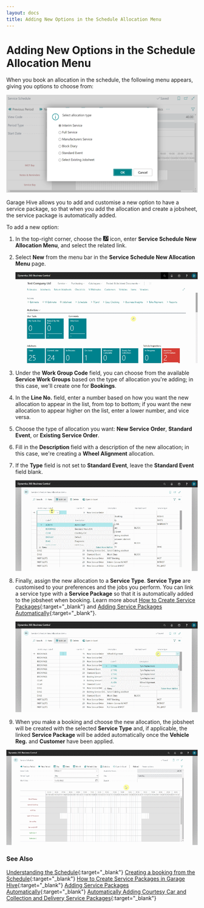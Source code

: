 ```yaml
---
layout: docs
title: Adding New Options in the Schedule Allocation Menu
---
```

# Adding New Options in the Schedule Allocation Menu

When you book an allocation in the schedule, the following menu appears, giving you options to choose from:

   ![](media/garagehive-schedule-allocation-menu1.png)

Garage Hive allows you to add and customise a new option to have a service package, so that when you add the allocation and create a jobsheet, the service package is automatically added.

To add a new option:
1. In the top-right corner, choose the ![](media/search_icon.png) icon, enter **Service Schedule New Allocation Menu**, and select the related link.
2. Select **New** from the menu bar in the **Service Schedule New Allocation Menu** page.

   ![](media/garagehive-schedule-allocation-menu2.gif)

3. Under the **Work Group Code** field, you can choose from the available **Service Work Groups** based on the type of allocation you're adding; in this case, we'll create one for **Bookings**.
4. In the **Line No.** field, enter a number based on how you want the new allocation to appear in the list, from top to bottom; if you want the new allocation to appear higher on the list, enter a lower number, and vice versa.
5. Choose the type of allocation you want: **New Service Order**, **Standard Event**, or **Existing Service Order**.
6. Fill in the **Description** field with a description of the new allocation; in this case, we're creating a **Wheel Alignment** allocation.
7. If the **Type** field is not set to **Standard Event**, leave the **Standard Event** field blank.

   ![](media/garagehive-schedule-allocation-menu3.gif)

8. Finally, assign the new allocation to a **Service Type**. **Service Type** are customised to your preferences and the jobs you perform. You can link a service type with a **Service Package** so that it is automatically added to the jobsheet when booking. Learn more about [How to Create Service Packages](garagehive-service-packages.html){:target="_blank"} and [Adding Service Packages Automatically](garagehive-automatically-adding-service-packages.html){:target="_blank"}.

   ![](media/garagehive-schedule-allocation-menu4.gif)

9.  When you make a booking and choose the new allocation, the jobsheet will be created with the selected **Service Type** and, if applicable, the linked **Service Package** will be added automatically once the **Vehicle Reg.** and **Customer** have been applied.

   ![](media/garagehive-schedule-allocation-menu5.gif)


### **See Also**

[Understanding the Schedule](garagehive-understanding-the-schedule.html){:target="_blank"}
[Creating a booking from the Schedule](garagehive-create-a-booking.html){:target="_blank"}
[How to Create Service Packages in Garage Hive](garagehive-service-packages.html){:target="_blank"}
[Adding Service Packages Automatically](garagehive-automatically-adding-service-packages.html){:target="_blank"}
[Automatically Adding Courtesy Car and Collection and Delivery Service Packages](garagehive-service-package-automatically-adding-courtesy-car-and-collection-and-delivery-service-packages.html){:target="_blank"}